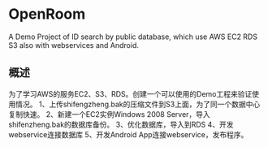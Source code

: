 OpenRoom
========

A Demo Project of ID search by public database, which use AWS EC2 RDS S3 also with webservices and Android.  

概述
--------
为了学习AWS的服务EC2、S3、RDS。创建一个可以使用的Demo工程来验证使用情况。
    1、上传shifengzheng.bak的压缩文件到S3上面，为了同一个数据中心复制快速。
    2、新建一个EC2实例Windows 2008 Server，导入shifenzheng.bak的数据库备份。
    3、优化数据库，导入到RDS
    4、开发webservice连接数据库
    5、开发Android App连接webservice，发布程序。

    
